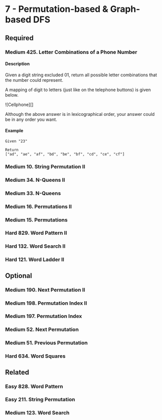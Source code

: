 # 7 - Permutation-based & Graph-based DFS

## Required

### Medium  425. Letter Combinations of a Phone Number

#### Description
Given a digit string excluded 01, return all possible letter combinations that the number could represent.

A mapping of digit to letters (just like on the telephone buttons) is given below.

![Cellphone][]

Although the above answer is in lexicographical order, your answer could be in any order you want.

#### Example
    Given "23"

    Return
    ["ad", "ae", "af", "bd", "be", "bf", "cd", "ce", "cf"]

### Medium  10. String Permutation II
### Medium  34. N-Queens II
### Medium  33. N-Queens
### Medium  16. Permutations II
### Medium  15. Permutations
### Hard  829. Word Pattern II
### Hard  132. Word Search II
### Hard  121. Word Ladder II

## Optional

### Medium  190. Next Permutation II
### Medium  198. Permutation Index II
### Medium  197. Permutation Index
### Medium  52. Next Permutation
### Medium  51. Previous Permutation
### Hard  634. Word Squares

## Related

### Easy  828. Word Pattern
### Easy  211. String Permutation
### Medium  123. Word Search
